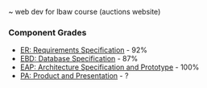 ~ web dev for lbaw course (auctions website)

### Component Grades
- [ER: Requirements Specification](https://github.com/oliveira002/FEUP-LBAW/blob/main/ER.md) - 92%
- [EBD: Database Specification](https://github.com/oliveira002/FEUP-LBAW/blob/main/EBD.md) - 87%
- [EAP: Architecture Specification and Prototype](https://github.com/oliveira002/FEUP-LBAW/blob/main/EAP.md) - 100%
- [PA: Product and Presentation](https://github.com/oliveira002/FEUP-LBAW/blob/main/PA.md) - ?
